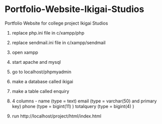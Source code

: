 # Portfolio-Website-Ikigai-Studios
Portfolio Website for college project Ikigai Studios

1) replace php.ini file in c/xampp/php
2) replace sendmail.ini file in c/xampp/sendmail

3) open xampp
4) start apache and mysql
5) go to localhost/phpmyadmin
6) make a database called ikigai
7) make a table called enquiry
8) 4 columns - 
    name (type = text)
    email (type = varchar(50) and primary key)
    phone (type = bigint(11) )
    totalquery (type = bigint(4) )

9) run http://localhost/project/html/index.html
